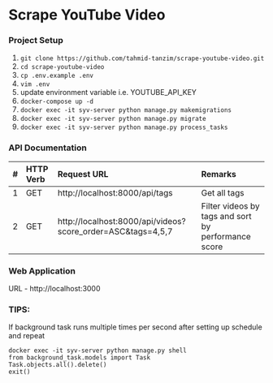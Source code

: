 # Scrape YouTube Video

### Project Setup
1. `git clone https://github.com/tahmid-tanzim/scrape-youtube-video.git`
2. `cd scrape-youtube-video`
3. `cp .env.example .env`
4. `vim .env`
5. update environment variable i.e. YOUTUBE_API_KEY 
6. `docker-compose up -d`
7. `docker exec -it syv-server python manage.py makemigrations`
8. `docker exec -it syv-server python manage.py migrate`
9. `docker exec -it syv-server python manage.py process_tasks`


### API Documentation
| #   | HTTP Verb | Request URL                                                  | Remarks                                             |
|:---:|:----------|:-------------------------------------------------------------|:----------------------------------------------------|
| 1   | GET       | http://localhost:8000/api/tags                               | Get all tags                                        |
| 2   | GET       | http://localhost:8000/api/videos?score_order=ASC&tags=4,5,7  | Filter videos by tags and sort by performance score | 


### Web Application
URL - http://localhost:3000


### TIPS: 
If background task runs multiple times per second after setting up schedule and repeat
```doctest
docker exec -it syv-server python manage.py shell
from background_task.models import Task
Task.objects.all().delete()
exit()
```